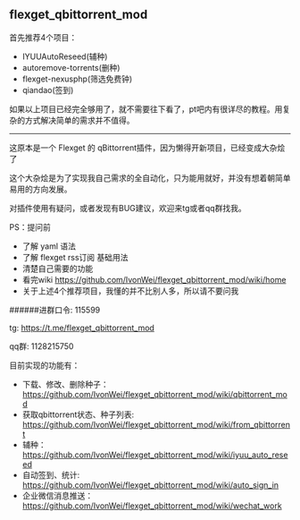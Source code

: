 ## flexget_qbittorrent_mod
首先推荐4个项目：
- IYUUAutoReseed(辅种)
- autoremove-torrents(删种)
- flexget-nexusphp(筛选免费钟)
- qiandao(签到)

如果以上项目已经完全够用了，就不需要往下看了，pt吧内有很详尽的教程。用复杂的方式解决简单的需求并不值得。

***
这原本是一个 Flexget 的 qBittorrent插件，因为懒得开新项目，已经变成大杂烩了

这个大杂烩是为了实现我自己需求的全自动化，只为能用就好，并没有想着朝简单易用的方向发展。

对插件使用有疑问，或者发现有BUG建议，欢迎来tg或者qq群找我。

PS：提问前
- 了解 yaml 语法
- 了解 flexget rss订阅 基础用法
- 清楚自己需要的功能
- 看完wiki <https://github.com/IvonWei/flexget_qbittorrent_mod/wiki/home>
- 关于上述4个推荐项目，我懂的并不比别人多，所以请不要问我

######进群口令: 115599

tg: <https://t.me/flexget_qbittorrent_mod>

qq群: 1128215750

目前实现的功能有：
- 下载、修改、删除种子：<https://github.com/IvonWei/flexget_qbittorrent_mod/wiki/qbittorrent_mod>
- 获取qbittorrent状态、种子列表: <https://github.com/IvonWei/flexget_qbittorrent_mod/wiki/from_qbittorrent>
- 辅种：<https://github.com/IvonWei/flexget_qbittorrent_mod/wiki/iyuu_auto_reseed>
- 自动签到、统计: <https://github.com/IvonWei/flexget_qbittorrent_mod/wiki/auto_sign_in>
- 企业微信消息推送：<https://github.com/IvonWei/flexget_qbittorrent_mod/wiki/wechat_work>
